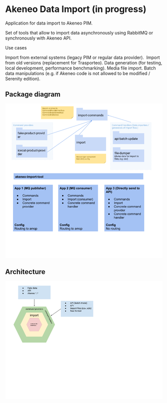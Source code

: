 # Akeneo Data Import (in progress)

Application for data import to Akeneo PIM.

Set of tools that allow to import data asynchronously using RabbitMQ or synchronously with Akeneo API. 

Use cases

Import from external systems (legacy PIM or regular data provider). 
Import from old versions (replacement for Trasporteo).
Data generation (for testing, local development, performance benchmarking).
Media file import. 
Batch data manipulations (e.g. if Akeneo code is not allowed to be modified / Serenity edition).

## Package diagram

![Packages](docs/packages.png)


## Architecture

![Packages](docs/hexagonal.png)
